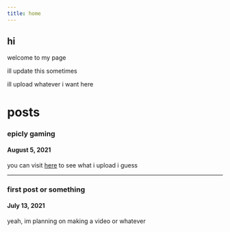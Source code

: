```yaml
---
title: home
---
```

## hi
welcome to my page

ill update this sometimes

ill upload whatever i want here



# posts
### epicly gaming
#### August 5, 2021
you can visit [here](https://paradenical.github.io/para/videos) to see what i upload i guess

-----------------------------------------------

### first post or something
#### July 13, 2021
yeah, im planning on making a video or whatever
